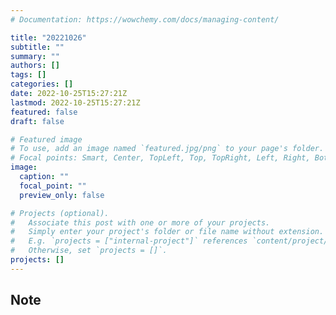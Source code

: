 ```yaml
---
# Documentation: https://wowchemy.com/docs/managing-content/

title: "20221026"
subtitle: ""
summary: ""
authors: []
tags: []
categories: []
date: 2022-10-25T15:27:21Z
lastmod: 2022-10-25T15:27:21Z
featured: false
draft: false

# Featured image
# To use, add an image named `featured.jpg/png` to your page's folder.
# Focal points: Smart, Center, TopLeft, Top, TopRight, Left, Right, BottomLeft, Bottom, BottomRight.
image:
  caption: ""
  focal_point: ""
  preview_only: false

# Projects (optional).
#   Associate this post with one or more of your projects.
#   Simply enter your project's folder or file name without extension.
#   E.g. `projects = ["internal-project"]` references `content/project/deep-learning/index.md`.
#   Otherwise, set `projects = []`.
projects: []
---
```


## Note

